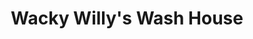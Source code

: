 ---
title: "Wacky Willy's Wash House"
url: /port-aransas/wacky-willys-wash-house/
shop: Wäscherei
---